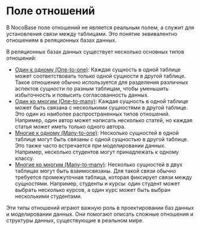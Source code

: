 # Поле отношений

В NocoBase поле отношений не является реальным полем, а служит для установления связи между таблицами. Это понятие эквивалентно отношениям в реляционных базах данных.

В реляционных базах данных существует несколько основных типов отношений:

- [Один к одному (One-to-one)](./o2o/index.md): Каждая сущность в одной таблице может соответствовать только одной сущности в другой таблице. Такое отношение обычно используется для разделения различных аспектов сущности по разным таблицам, чтобы уменьшить избыточность и повысить согласованность данных.
- [Один ко многим (One-to-many)](./o2m/index.md): Каждая сущность в одной таблице может быть связана с несколькими сущностями в другой таблице. Это один из наиболее распространенных типов отношений. Например, один автор может написать несколько статей, но каждая статья может иметь только одного автора.
- [Многие к одному (Many-to-one)](./m2o/index.md): Несколько сущностей в одной таблице могут быть связаны с одной сущностью в другой таблице. Это также часто встречается при моделировании данных. Например, несколько студентов могут принадлежать к одному классу.
- [Многие ко многим (Many-to-many)](./m2m/index.md): Несколько сущностей в двух таблицах могут быть взаимосвязаны. Для такой связи обычно требуется промежуточная таблица, которая фиксирует связи между сущностями. Например, студенты и курсы: один студент может выбрать несколько курсов, а один курс может быть выбран несколькими студентами.

Эти типы отношений играют важную роль в проектировании баз данных и моделировании данных. Они помогают описать сложные отношения и структуры данных, существующие в реальном мире.